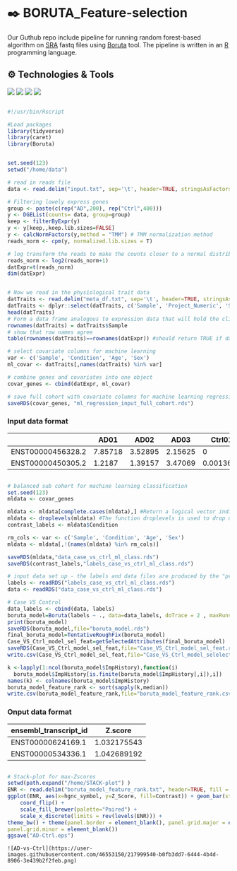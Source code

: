  # ✒️ BORUTA_Feature-selection

Our Guthub repo include pipeline for running random forest-based algorithm on [SRA](https://www.ncbi.nlm.nih.gov/sra) fastq files using [Boruta](https://www.jstatsoft.org/article/view/v036i11) tool. The pipeline is written in an [R](https://github.com/rstudio/rstudio) programming language.

## ⚙️ Technologies & Tools

![](https://img.shields.io/badge/Code-RScript-informational?style=flat&logo=<#FF6000>&logoColor=white&color=2bbc8a)
![](https://img.shields.io/badge/Tools-Rstudio-informational?style=flat&logo=<LOGO_NAME>&logoColor=white&color=2bbc8a)
![](https://img.shields.io/badge/Tools-GitHub-informational?style=flat&logo=<LOGO_NAME>&logoColor=white&color=2bbc8a)
![](https://img.shields.io/badge/Tools-SRAtoolkit-informational?style=flat&logo=<LOGO_NAME>&logoColor=white&color=2bbc8a)

```R

#!/usr/bin/Rscript

#Load packages
library(tidyverse)
library(caret)
library(Boruta)


set.seed(123)
setwd("/home/data")

# read in reads file
data <- read.delim("input.txt", sep='\t', header=TRUE, stringsAsFactors=FALSE)

# Filtering lowely express genes
group <- paste(c(rep("AD",200), rep("Ctrl",400)))
y <- DGEList(counts= data, group=group)
keep <- filterByExpr(y)
y <- y[keep,,keep.lib.sizes=FALSE] 
y <- calcNormFactors(y,method = "TMM") # TMM normalization method
reads_norm <- cpm(y, normalized.lib.sizes = T)

# log transform the reads to make the counts closer to a normal distribution
reads_norm <- log2(reads_norm+1)
datExpr=t(reads_norm)
dim(datExpr)


# Now we read in the physiological trait data
datTraits <- read.delim("meta_df.txt", sep='\t', header=TRUE, stringsAsFactors=FALSE)
datTraits <- dplyr::select(datTraits, c('Sample', 'Project_Numeric', 'Strategy_Numeric', 'Condition', 'Age', 'Sex'))
head(datTraits)
# Form a data frame analogous to expression data that will hold the clinical traits.
rownames(datTraits) = datTraits$Sample
# show that row names agree
table(rownames(datTraits)==rownames(datExpr)) #should return TRUE if datasets align correctly.

# select covariate columns for machine learning
var <- c('Sample', 'Condition', 'Age', 'Sex')
ml_covar <- datTraits[,names(datTraits) %in% var]

# combine genes and covariates into one object 
covar_genes <- cbind(datExpr, ml_covar)

# save full cohort with covariate columns for machine learning regression
saveRDS(covar_genes, "ml_regression_input_full_cohort.rds")
```
### Input data format

|   | AD01 | AD02 | AD03 | Ctrl01 | Ctrl02 |Ctrl03 |
| ------------- | ------------- |------------- |------------- |------------- |------------- |------------- |
| ENST00000456328.2  | 7.85718  | 3.52895 | 2.15625 |0 | 0| 0.466484 |
| ENST00000450305.2  | 1.2187  | 1.39157 |  3.47069  | 0.0013632| 0.0355961| 0.0544532|


```R

# balanced sub cohort for machine learning classification
set.seed(123)
mldata <- covar_genes

mldata <- mldata[complete.cases(mldata),] #Return a logical vector indicating which cases are complete, i.e., have no missing values.
mldata <- droplevels(mldata) #The function droplevels is used to drop unused levels from a factor or, more commonly, from factors in a data frame.
contrast_labels <- mldata$Condition

rm_cols <- var <- c('Sample', 'Condition', 'Age', 'Sex')
mldata <- mldata[,!(names(mldata) %in% rm_cols)]

saveRDS(mldata,"data_case_vs_ctrl_ml_class.rds")
saveRDS(contrast_labels,"labels_case_vs_ctrl_ml_class.rds")

# input data set up - the labels and data files are produced by the "prepare_for_m_learn" script
labels <- readRDS("labels_case_vs_ctrl_ml_class.rds")
data <- readRDS("data_case_vs_ctrl_ml_class.rds")

# Case VS Control
data_labels <- cbind(data, labels)
boruta_model=Boruta(labels ~ ., data=data_labels, doTrace = 2 , maxRuns = 20000)
print(boruta_model)
saveRDS(boruta_model,file="boruta_model.rds")
final_boruta_model=TentativeRoughFix(boruta_model)
Case_VS_Ctrl_model_sel_feat=getSelectedAttributes(final_boruta_model)
saveRDS(Case_VS_Ctrl_model_sel_feat,file="Case_VS_Ctrl_model_sel_feat.rds")
write.csv(Case_VS_Ctrl_model_sel_feat,file="Case_VS_Ctrl_model_selelected_feat.csv")

k <-lapply(1:ncol(boruta_model$ImpHistory),function(i)
  boruta_model$ImpHistory[is.finite(boruta_model$ImpHistory[,i]),i])
names(k) <- colnames(boruta_model$ImpHistory)
boruta_model_feature_rank <- sort(sapply(k,median))
write.csv(boruta_model_feature_rank,file="boruta_model_feature_rank.csv")
```

### Onput data format

| ensembl_transcript_id | Z.score | 
| ------------- | ------------- |
| ENST00000624169.1  | 1.032175543  |
| ENST00000534336.1  | 1.042689192  |



```R

# Stack-plot for max-Zscores
setwd(path.expand("/home/STACK-plot") )
ENR <- read.delim("boruta_model_feature_rank.txt", header=TRUE, fill = TRUE)
ggplot(ENR, aes(x=hgnc_symbol, y=Z_Score, fill=Contrast)) + geom_bar(stat='identity') +
    coord_flip() +
    scale_fill_brewer(palette="Paired") +
    scale_x_discrete(limits = rev(levels(ENR))) +
theme_bw() + theme(panel.border = element_blank(), panel.grid.major = element_blank(),
panel.grid.minor = element_blank())
ggsave("AD-Ctrl.eps")
```


```png
![AD-vs-Ctrl](https://user-images.githubusercontent.com/46553150/217999540-b0fb3dd7-6444-4b4d-8906-3e439b2f2feb.png)
```

